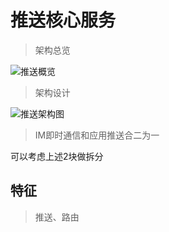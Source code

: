 # 推送核心服务

>架构总览

![推送概览](https://github.com/lmx1989219/push-core/blob/master/%E6%8E%A8%E9%80%81%E4%BA%91.png)

>架构设计

![推送架构图](https://github.com/lmx1989219/push-core/blob/master/%E9%80%BB%E8%BE%91%E6%9E%B6%E6%9E%84.png)


>IM即时通信和应用推送合二为一

可以考虑上述2块做拆分

## 特征
>推送、路由
